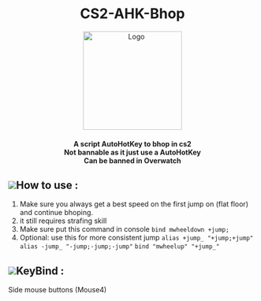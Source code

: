 <h1 align="center"> CS2-AHK-Bhop </h1>
<p align="center">
    <a href="https://github.com/McDaived/BJump-AHK-CS2">
        <img src="https://encrypted-tbn0.gstatic.com/images?q=tbn:ANd9GcRIdh2URkiQQXoTaYWONuze998BHO7MdAd0rQ&usqp=CAU" alt="Logo" width="200" height="200">
    </a>
<h4 align="center">A script AutoHotKey to bhop in cs2 <br> Not bannable as it just use a AutoHotKey <br> Can be banned in Overwatch</h4>


## ![](https://github.com/McDaived/NoRecoil-CS2/assets/18085492/7eab67ab-4b44-40ee-b050-53e48a856fc5)How to use :
1. Make sure you always get a best speed on the first jump on (flat floor) and continue bhoping.
2. it still requires strafing skill
3. Make sure put this command in console `` bind mwheeldown +jump; ``
4. Optional: use this for more consistent jump
``alias +jump_ "+jump;+jump"``
``alias -jump_ "-jump;-jump;-jump"``
``bind "mwheelup" "+jump_"``
## ![](https://github.com/McDaived/BJump-AHK-CS2/assets/18085492/fe3b6c2b-91b6-4df3-aa96-5022932dca19)KeyBind :
Side mouse buttons (Mouse4)
